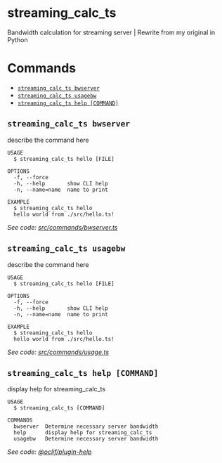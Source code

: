 streaming_calc_ts
=================

Bandwidth calculation for streaming server | Rewrite from my original in Python

# Commands
* [`streaming_calc_ts bwserver`](#streaming_calc_ts-bwserver)
* [`streaming_calc_ts usagebw`](#streaming_calc_ts-usagebw)
* [`streaming_calc_ts help [COMMAND]`](#streaming_calc_ts-help-command)

## `streaming_calc_ts bwserver`

describe the command here

```
USAGE
  $ streaming_calc_ts hello [FILE]

OPTIONS
  -f, --force
  -h, --help       show CLI help
  -n, --name=name  name to print

EXAMPLE
  $ streaming_calc_ts hello
  hello world from ./src/hello.ts!
```

_See code: [src/commands/bwserver.ts](https://github.com/sycured/streaming_calc_ts/blob/v0.0.0/src/commands/bwserver.ts)_

## `streaming_calc_ts usagebw`

describe the command here

```
USAGE
  $ streaming_calc_ts hello [FILE]

OPTIONS
  -f, --force
  -h, --help       show CLI help
  -n, --name=name  name to print

EXAMPLE
  $ streaming_calc_ts hello
  hello world from ./src/hello.ts!
```

_See code: [src/commands/usage.ts](https://github.com/sycured/streaming_calc_ts/blob/v0.0.0/src/commands/usage.ts)_

## `streaming_calc_ts help [COMMAND]`

display help for streaming_calc_ts

```
USAGE
  $ streaming_calc_ts [COMMAND]

COMMANDS
  bwserver  Determine necessary server bandwidth
  help      display help for streaming_calc_ts
  usagebw   Determine necessary server bandwidth
```

_See code: [@oclif/plugin-help](https://github.com/oclif/plugin-help/blob/v3.2.0/src/commands/help.ts)_
